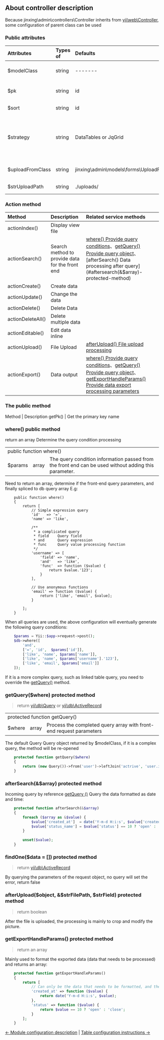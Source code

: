About controller description
----------------------------

Because jinxing\admin\controllers\Controller inherits from [yii\web\Controller](http://www.yiichina.com/doc/api/2.0/yii-web-controller), some configuration of parent class can be used

### Public attributes
Attributes | Types of | Defaults | Description
:----------|:---------|:---------|:-----------
$modelClass| string   | -------  | [The data model object used](http://www.yiichina.com/doc/api/2.0/yii-db-activerecord)  
$pk        | string   | id       | Data table primary key field
$sort      | string   | id       | Default sort field
$strategy  | string   | DataTables or JqGrid| Use data processing class, corresponding to front-end data table processing
$uploadFromClass|string| jinxing\admin\models\forms\UploadForm| Upload file processing model 
$strUploadPath|string | ./uploads/| Upload file save path

### Action method
Method           | Description          | Related service methods
:----------------|:------------         |:----------------------------
actionIndex()    | Display view file    |
actionSearch()   | Search method to provide data for the front end| [where() Provide query conditions](#where()-public-method)、[getQuery() Provide query object](#getquery($where)-protected-method)、[afterSearch() Data processing after query](#aftersearch(&$array)-protected-method)
actionCreate()   | Create data          |
actionUpdate()   | Change the data      |
actionDelete()   | Delete Data          |
actionDeleteAll()| Delete multiple data |
actionEditable() | Edit data inline     |
actionUpload()   | File Upload          | [ afterUpload() File upload processing](#afterupload($object,-&$strfilePath,-$strfield)-protected-method)
actionExport()   | Data output          | [where() Provide query conditions](#where()-public-method)、[getQuery() Provide query object](#getquery($where)-protected-method)、[getExportHandleParams() Provide data export processing parameters ](#getexporthandleparams()-protected-method)

### The public method

Method  | Description
getPk() | Get the primary key name

### where() public method 
return an array
Determine the query condition processing

<table>
    <tr>
        <td colspan="3">public function where() </td>
    </tr>
    <tr>
        <td>$params</td>
        <td> array </td>
        <td> The query condition information passed from the front end can be used without adding this parameter. </td>
    </tr>
</table>

Need to return an array, determine if the front-end query parameters, and finally spliced to db query array
E.g:
```
    public function where()
    {
        return [
            // Simple expression query
            'id'   => '=',
            'name' => 'like',
            
            /**
             * a complicated query
             * field    Query field
             * and      Query expression
             * func     Query value processing function
             */
            'username' => [
                'field' => 'name', 
                'and'   => 'like',
                'func'  => function ($value) {
                    return $value.'123';
                }
            ],
            
            // Use anonymous functions
            'email' => function ($value) {
                return ['like', 'email', $value];
            }
           
        ];
    }
```
When all queries are used, the above configuration will eventually generate the following query conditions:
```php
    $params = Yii::$app->request->post();
    $db->where([
        'and',
        ['=', 'id',  $params['id']],
        ['like', 'name', $params['name']],
        ['like', 'name', $params['username'].'123'],
        ['like', 'email', $params['email']]
    ]);
```

If it is a more complex query, such as linked table query, you need to override the [getQuery()](#getquery($where)-protected-method) method.

### getQuery($where) protected method
> return [yii\db\Query](http://www.yiichina.com/doc/api/2.0/yii-db-query) or [yii\db\ActiveRecord](http://www.yiichina.com/doc/api/2.0/yii-db-activerecord) 

<table>
    <tr>
        <td colspan="3">protected function getQuery() </td>
    </tr>
    <tr>
        <td>$where</td>
        <td> array </td>
        <td> Process the completed query array with front-end request parameters </td>
    </tr>
</table>

The default Query Query object returned by $modelClass, if it is a complex query, the method will be re-opened

```php 
    protected function getQuery($where)
    {
        return (new Query())->from('user')->leftJoin('actrive', 'user.id=active.user_id')->where($where);
    }

```

### afterSearch(&$array) protected method

Incoming query by reference [getQuery ()](#getquery($where)-protected-method) Query the data formatted as date and time:

```php
    protected function afterSearch(&$array) 
    {
        foreach ($array as &$value) {
            $value['created_at']  = date('Y-m-d H:i:s', $value['created_at']);
            $value['status_name'] = $value['status'] == 10 ? 'open' : 'close'; 
        }
        
        unset($value);
    }
```

### findOne($data = []) protected method

> return [yii\db\ActiveRecord](http://www.yiichina.com/doc/api/2.0/yii-db-activerecord)

By querying the parameters of the request object, no query will set the error, return false

### afterUpload($object, &$strFilePath, $strField) protected method

> return boolean

After the file is uploaded, the processing is mainly to crop and modify the picture.

### getExportHandleParams() protected method
> return an array

Mainly used to format the exported data (data that needs to be processed) and returns an array:

```php
    protected function getExportHandleParams()
    {
        return [
            // Can only be the data that needs to be formatted, and then corresponds to an anonymous function
            'created_at' => function ($value) {
                return date('Y-m-d H:i:s', $value);
            },
            'status' => function ($value) {
                return $value == 10 ? 'open' : 'close';
            }
        ];
    }
```




[←  Module configuration description](./config.md) | [Table configuration instructions →](./me-table.md)